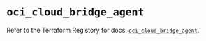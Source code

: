 # `oci_cloud_bridge_agent`

Refer to the Terraform Registory for docs: [`oci_cloud_bridge_agent`](https://registry.terraform.io/providers/oracle/oci/6.18.0/docs/resources/cloud_bridge_agent).
